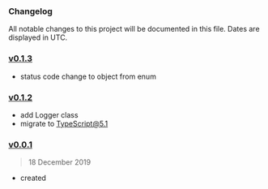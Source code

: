 ### Changelog

All notable changes to this project will be documented in this file. Dates are displayed in UTC.

### [v0.1.3](https://github.com/asklim/asklim/compare/v0.1.2...v0.1.3)

- status code change to object from enum

### [v0.1.2]()

- add Logger class
- migrate to TypeScript@5.1

### [v0.0.1](https://github.com/asklim/asklim)

> 18 December 2019
- created
